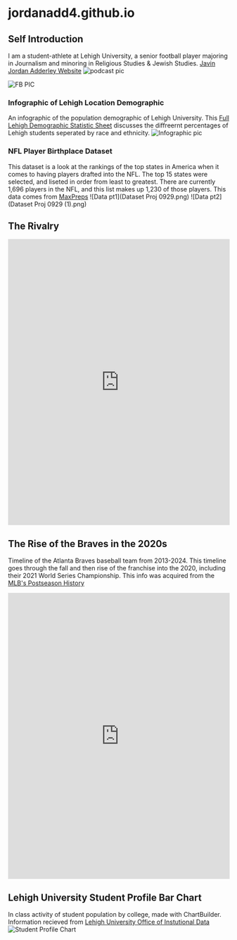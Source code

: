 # jordanadd4.github.io
## Self Introduction
I am a student-athlete at Lehigh University, a senior football player majoring in Journalism and minoring in Religious Studies & Jewish Studies.
[Javin Jordan Adderley Website](https://sites.google.com/lehigh.edu/javinjadderley/home)
![podcast pic](DSC07761.JPEG)

![FB PIC](https://github.com/jordanadd4/jordanadd4.github.io/blob/main/IMG_4706%202.JPG?raw=true)
### Infographic of Lehigh Location Demographic 
An infographic of the population demographic of Lehigh University. This [Full Lehigh Demographic Statistic Sheet](https://data.lehigh.edu/university-profile#:~:text=Lehigh%20University%20Profile%3A-,Fall%202024,-Fall%202023) discusses the diffreernt percentages of Lehigh students seperated by race and ethnicity. 
![Infographic pic](https://github.com/jordanadd4/jordanadd4.github.io/blob/main/Lehigh%20University%20Admission%20Demographics%20(1).jpg) 

### NFL Player Birthplace Dataset
This dataset is a look at the rankings of the top states in America when it comes to having players drafted into the NFL. The top 15 states were selected, and liseted in order from least to greatest. There are currently 1,696 players in the NFL, and this list makes up 1,230 of those players. This data comes from [MaxPreps](https://www.maxpreps.com/news/MII7xF0_6ESRnaewgE616g/2024-nfl-week-1-rosters-texas-high-schools-lead-state-by-state-breakdown-with-184-former-players-in-the-league.htm)
![Data pt1](Dataset Proj 0929.png)
![Data pt2](Dataset Proj 0929 (1).png)
## The Rivalry

<iframe src='https://cdn.knightlab.com/libs/timeline3/latest/embed/index.html?source=1k4x8TnJKyVDHwbwJiDUInDD_o4rDDMgs6GqSIJ3ptL8&font=Default&lang=en&initial_zoom=2&height=650' width='100%' height='650' webkitallowfullscreen mozallowfullscreen allowfullscreen frameborder='0'></iframe>

## The Rise of the Braves in the 2020s
Timeline of the Atlanta Braves baseball team from 2013-2024. This timeline goes through the fall and then rise of the franchise into the 2020, including their 2021 World Series Championship. This info was acquired from the [MLB's Postseason History](https://www.mlb.com/braves/history/postseason-results)

<iframe src='https://cdn.knightlab.com/libs/timeline3/latest/embed/index.html?source=1QjP3RRqdV4oxMCerLUEGPEL07RlVxG-GzKb1_CF1MUk&font=Default&lang=en&initial_zoom=2&height=650' width='100%' height='650' webkitallowfullscreen mozallowfullscreen allowfullscreen frameborder='0'></iframe>

## Lehigh University Student Profile Bar Chart
In class activity of student population by college, made with ChartBuilder. Information recieved from [Lehigh University Office of Instutional Data](https://data.lehigh.edu/sites/data.lehigh.edu/files/LUprofile_2024.pdf)
![Student Profile Chart](https://github.com/jordanadd4/jordanadd4.github.io/blob/main/2024_Lehigh_Students_Profile__Percentage_chartbuilder.png)
